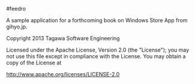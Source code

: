 #feedro

A sample application for a forthcoming book on Windows Store App from gihyo.jp.

Copyright 2013 Tagawa Software Engineering

Licensed under the Apache License, Version 2.0 (the "License"); you may not use this file except in compliance with the License. You may obtain a copy of the License at

<http://www.apache.org/licenses/LICENSE-2.0>
